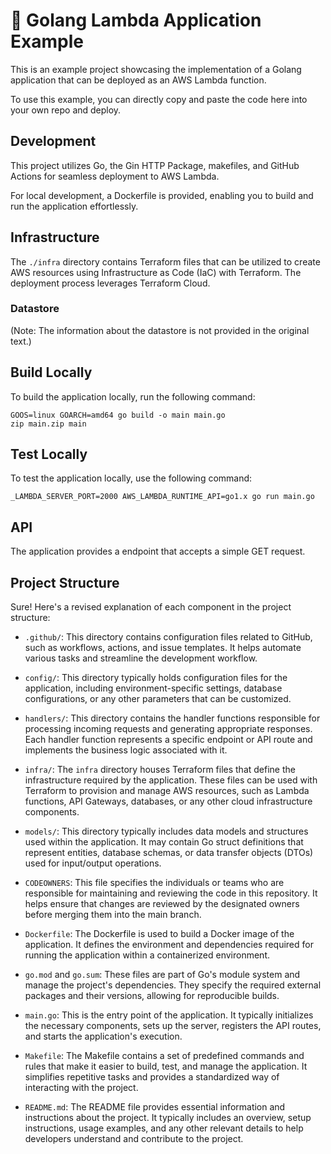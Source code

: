 # 🚀 Golang Lambda Application Example

This is an example project showcasing the implementation of a Golang application that can be deployed as an AWS Lambda function.

To use this example, you can directly copy and paste the code here into your own repo and deploy.

## Development

This project utilizes Go, the Gin HTTP Package, makefiles, and GitHub Actions for seamless deployment to AWS Lambda.

For local development, a Dockerfile is provided, enabling you to build and run the application effortlessly.

## Infrastructure

The `./infra` directory contains Terraform files that can be utilized to create AWS resources using Infrastructure 
as Code (IaC) with Terraform. The deployment process leverages Terraform Cloud.

### Datastore

(Note: The information about the datastore is not provided in the original text.)

## Build Locally

To build the application locally, run the following command:

```text
GOOS=linux GOARCH=amd64 go build -o main main.go
zip main.zip main
```

## Test Locally

To test the application locally, use the following command:

```text
_LAMBDA_SERVER_PORT=2000 AWS_LAMBDA_RUNTIME_API=go1.x go run main.go
```

## API

The application provides a endpoint that accepts a simple GET request.

## Project Structure

Sure! Here's a revised explanation of each component in the project structure:

- `.github/`: This directory contains configuration files related to GitHub, such as workflows, actions, and issue templates. It helps automate various tasks and streamline the development workflow.

- `config/`: This directory typically holds configuration files for the application, including environment-specific settings, database configurations, or any other parameters that can be customized.

- `handlers/`: This directory contains the handler functions responsible for processing incoming requests and generating appropriate responses. Each handler function represents a specific endpoint or API route and implements the business logic associated with it.

- `infra/`: The `infra` directory houses Terraform files that define the infrastructure required by the application. These files can be used with Terraform to provision and manage AWS resources, such as Lambda functions, API Gateways, databases, or any other cloud infrastructure components.

- `models/`: This directory typically includes data models and structures used within the application. It may contain Go struct definitions that represent entities, database schemas, or data transfer objects (DTOs) used for input/output operations.

- `CODEOWNERS`: This file specifies the individuals or teams who are responsible for maintaining and reviewing the code in this repository. It helps ensure that changes are reviewed by the designated owners before merging them into the main branch.

- `Dockerfile`: The Dockerfile is used to build a Docker image of the application. It defines the environment and dependencies required for running the application within a containerized environment.

- `go.mod` and `go.sum`: These files are part of Go's module system and manage the project's dependencies. They specify the required external packages and their versions, allowing for reproducible builds.

- `main.go`: This is the entry point of the application. It typically initializes the necessary components, sets up the server, registers the API routes, and starts the application's execution.

- `Makefile`: The Makefile contains a set of predefined commands and rules that make it easier to build, test, and manage the application. It simplifies repetitive tasks and provides a standardized way of interacting with the project.

- `README.md`: The README file provides essential information and instructions about the project. It typically includes an overview, setup instructions, usage examples, and any other relevant details to help developers understand and contribute to the project.
